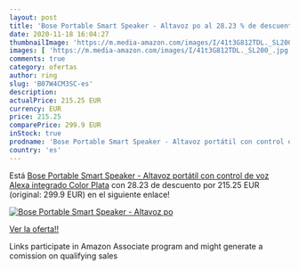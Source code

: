 ```yaml
---
layout: post
title: 'Bose Portable Smart Speaker - Altavoz po al 28.23 % de descuento'
date: 2020-11-18 16:04:27
thumbnailImage: 'https://m.media-amazon.com/images/I/41t3G812TDL._SL200_.jpg'
images: [ 'https://m.media-amazon.com/images/I/41t3G812TDL._SL200_.jpg' ]
comments: true
category: ofertas
author: ring
slug: 'B07W4CM3SC-es'
description:
actualPrice: 215.25 EUR
currency: EUR
price: 215.25
comparePrice: 299.9 EUR
inStock: true
prodname: 'Bose Portable Smart Speaker - Altavoz portátil con control de voz Alexa integrado  Color Plata'
country: 'es'
---
```


Está [Bose Portable Smart Speaker - Altavoz portátil con control de voz Alexa integrado  Color Plata](https://www.amazon.es/dp/B07W4CM3SC/?tag=tolees-21) con 28.23 de descuento por 215.25 EUR (original: 299.9 EUR) en el siguiente enlace!

[![Bose Portable Smart Speaker - Altavoz po](https://m.media-amazon.com/images/I/41t3G812TDL._SL200_.jpg)](https://www.amazon.es/dp/B07W4CM3SC/?tag=tolees-21)

[Ver la oferta!!](https://www.amazon.es/dp/B07W4CM3SC/?tag=tolees-21)

Links participate in Amazon Associate program and might generate a comission on qualifying sales


